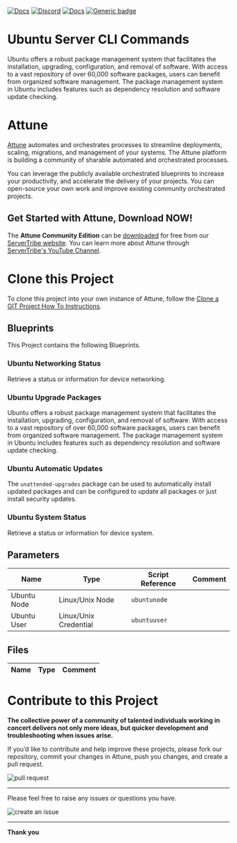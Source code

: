 



[![Docs](https://img.shields.io/badge/docs-latest-brightgreen.svg)](http://doc.servertribe.com)
[![Discord](https://img.shields.io/discord/844971127703994369)](http://discord.servertribe.com)
[![Docs](https://img.shields.io/badge/videos-watch-brightgreen.svg)](https://www.youtube.com/@servertribe)
[![Generic badge](https://img.shields.io/badge/download-latest-brightgreen.svg)](https://www.servertribe.com/community-edition/)

# Ubuntu Server CLI Commands

Ubuntu offers a robust package management system that facilitates the 
installation, upgrading, configuration, and removal of software. With access 
to a vast repository of over 60,000 software packages, users can benefit 
from organized software management. The package management system in Ubuntu 
includes features such as dependency resolution and software update checking.




# Attune

[Attune](https://www.servertribe.com/)
automates and orchestrates processes to streamline deployments, scaling,
migrations, and management of your systems. The Attune platform is building a
community of sharable automated and orchestrated processes.

You can leverage the publicly available orchestrated blueprints to increase
your productivity, and accelerate the delivery of your projects. You can
open-source your own work and improve existing community orchestrated projects.

## Get Started with Attune, Download NOW!

The **Attune Community Edition** can be
[downloaded](https://www.servertribe.com/comunity-edition/)
for free from our
[ServerTribe website](https://www.servertribe.com/comunity-edition/).
You can learn more about Attune through
[ServerTribe's YouTube Channel](https://www.youtube.com/@servertribe).







# Clone this Project

To clone this project into your own instance of Attune, follow the
[Clone a GIT Project How To Instructions](https://servertribe-attune.readthedocs.io/en/latest/howto/design_workspace/clone_project.html).




## Blueprints

This Project contains the following Blueprints.



### Ubuntu Networking Status

Retrieve a status or information for device networking.

### Ubuntu Upgrade Packages

Ubuntu offers a robust package management system that facilitates the 
installation, upgrading, configuration, and removal of software. With access 
to a vast repository of over 60,000 software packages, users can benefit 
from organized software management. The package management system in Ubuntu 
includes features such as dependency resolution and software update checking.

### Ubuntu Automatic Updates

The `unattended-upgrades` package can be used to automatically install 
updated packages and can be configured to update all packages or just 
install security updates.

### Ubuntu System Status

Retrieve a status or information for device system.




## Parameters


| Name | Type | Script Reference | Comment |
| ---- | ---- | ---------------- | ------- |
| Ubuntu Node | Linux/Unix Node | `ubuntunode` |  |
| Ubuntu User | Linux/Unix Credential | `ubuntuuser` |  |




## Files

| Name | Type | Comment |
| ---- | ---- | ------- |






# Contribute to this Project

**The collective power of a community of talented individuals working in
concert delivers not only more ideas, but quicker development and
troubleshooting when issues arise.**

If you’d like to contribute and help improve these projects, please fork our
repository, commit your changes in Attune, push you changes, and create a
pull request.

<img src="https://www.servertribe.com/wp-content/uploads/2023/02/Attune-pull-request-01.png" alt="pull request"/>

---

Please feel free to raise any issues or questions you have.

<img src="https://www.servertribe.com/wp-content/uploads/2023/02/Attune-get-help-02.png" alt="create an issue"/>


---

**Thank you**
